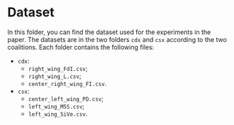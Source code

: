 # Dataset

In this folder, you can find the dataset used for the experiments in the paper. The datasets are in the two folders ```cdx``` and ```csx``` according to the two coalitions. Each folder contains the following files:

- ```cdx```:
    - ```right_wing_FdI.csv```;
    - ```right_wing_L.csv```;
    - ```center_right_wing_FI.csv```.
- ```csx```:
    - ```center_left_wing_PD.csv```;
    - ```left_wing_M5S.csv```;
    - ```left_wing_SiVe.csv```.